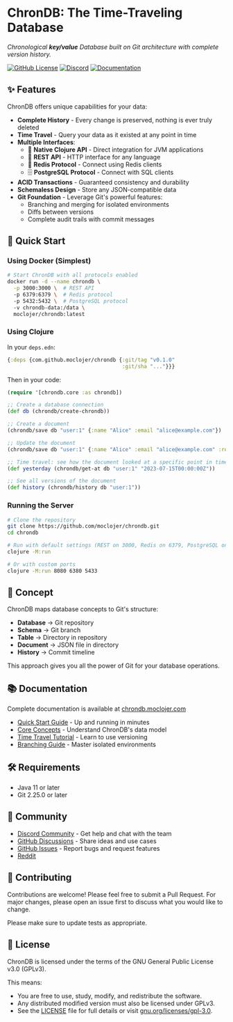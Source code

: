 # ChronDB: The Time-Traveling Database

_Chronological **key/value** Database built on Git architecture with complete version history._

[![GitHub License](https://img.shields.io/github/license/moclojer/chrondb)](https://github.com/moclojer/chrondb/blob/main/LICENSE)
[![Discord](https://img.shields.io/discord/1099017682487087116?label=discord)](https://discord.gg/w3Rnafyc)
[![Documentation](https://img.shields.io/badge/docs-chrondb.moclojer.com-blue)](https://chrondb.moclojer.com/)

## ✨ Features

ChronDB offers unique capabilities for your data:

- **Complete History** - Every change is preserved, nothing is ever truly deleted
- **Time Travel** - Query your data as it existed at any point in time
- **Multiple Interfaces**:
  - 🧩 **Native Clojure API** - Direct integration for JVM applications
  - 📡 **REST API** - HTTP interface for any language
  - 🔄 **Redis Protocol** - Connect using Redis clients
  - 🗄️ **PostgreSQL Protocol** - Connect with SQL clients
- **ACID Transactions** - Guaranteed consistency and durability
- **Schemaless Design** - Store any JSON-compatible data
- **Git Foundation** - Leverage Git's powerful features:
  - Branching and merging for isolated environments
  - Diffs between versions
  - Complete audit trails with commit messages

## 🚀 Quick Start

### Using Docker (Simplest)

```bash
# Start ChronDB with all protocols enabled
docker run -d --name chrondb \
  -p 3000:3000 \  # REST API
  -p 6379:6379 \  # Redis protocol
  -p 5432:5432 \  # PostgreSQL protocol
  -v chrondb-data:/data \
  moclojer/chrondb:latest
```

### Using Clojure

In your `deps.edn`:

```clojure
{:deps {com.github.moclojer/chrondb {:git/tag "v0.1.0"
                                     :git/sha "..."}}}
```

Then in your code:

```clojure
(require '[chrondb.core :as chrondb])

;; Create a database connection
(def db (chrondb/create-chrondb))

;; Create a document
(chrondb/save db "user:1" {:name "Alice" :email "alice@example.com"})

;; Update the document
(chrondb/save db "user:1" {:name "Alice" :email "alice@example.com" :role "admin"})

;; Time travel: see how the document looked at a specific point in time
(def yesterday (chrondb/get-at db "user:1" "2023-07-15T00:00:00Z"))

;; See all versions of the document
(def history (chrondb/history db "user:1"))
```

### Running the Server

```bash
# Clone the repository
git clone https://github.com/moclojer/chrondb.git
cd chrondb

# Run with default settings (REST on 3000, Redis on 6379, PostgreSQL on 5432)
clojure -M:run

# Or with custom ports
clojure -M:run 8080 6380 5433
```

## 🧠 Concept

ChronDB maps database concepts to Git's structure:

- **Database** → Git repository
- **Schema** → Git branch
- **Table** → Directory in repository
- **Document** → JSON file in directory
- **History** → Commit timeline

This approach gives you all the power of Git for your database operations.

## 📚 Documentation

Complete documentation is available at [chrondb.moclojer.com](https://chrondb.moclojer.com/)

- [Quick Start Guide](https://chrondb.moclojer.com/quickstart) - Up and running in minutes
- [Core Concepts](https://chrondb.moclojer.com/data-model) - Understand ChronDB's data model
- [Time Travel Tutorial](https://chrondb.moclojer.com/tutorials/time-travel-guide) - Learn to use versioning
- [Branching Guide](https://chrondb.moclojer.com/tutorials/branching-guide) - Master isolated environments

## 🛠️ Requirements

- Java 11 or later
- Git 2.25.0 or later

## 💬 Community

- [Discord Community](https://discord.com/channels/1099017682487087116/1353399752636497992) - Get help and chat with the team
- [GitHub Discussions](https://github.com/moclojer/chrondb/discussions) - Share ideas and use cases
- [GitHub Issues](https://github.com/moclojer/chrondb/issues) - Report bugs and request features
- [Reddit](https://www.reddit.com/r/chrondb/)

## 🤝 Contributing

Contributions are welcome! Please feel free to submit a Pull Request. For major changes, please open an issue first to discuss what you would like to change.

Please make sure to update tests as appropriate.

## 📄 License

ChronDB is licensed under the terms of the GNU General Public License v3.0 (GPLv3).

This means:

- You are free to use, study, modify, and redistribute the software.
- Any distributed modified version must also be licensed under GPLv3.
- See the [LICENSE](./LICENSE) file for full details or visit [gnu.org/licenses/gpl-3.0](https://www.gnu.org/licenses/gpl-3.0.html).
